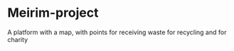 # Meirim-project
A platform with a map, with points for receiving waste for recycling and for charity
